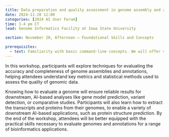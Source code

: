 ```yaml
---
title: Data preparation and quality assessment in genome assembly and annotation
date: 2024-11-20 12:00
categories: [2024 AI User Forum] 
time: 1-4 pm CT
lead: Genome Informatics Facility at Iowa State University

section: November 20, Afternoon — Foundational Skills and Concepts

prerequisites:
  - text: Familiarity with basic command-line concepts. We will offer virtual training for these skills before the Forum begins.
---
```


In this workshop, participants will explore techniques for evaluating the accuracy and completeness of genome assemblies and annotations, helping attendees understand key metrics and statistical methods used to assess the quality of genomic data. <!--excerpt--> 

Knowing how to evaluate a genome will ensure reliable results for downstream, AI-based analyses like gene model prediction, variant detection, or comparative studies. Participants will also learn how to extract the transcripts and proteins from their genomes, to enable a variety of downstream AI-based applications, such as protein structure prediction. By the end of the workshop, attendees will be better equipped with the practical skills necessary to evaluate genomes and annotations for a range of bioinformatics applications.
